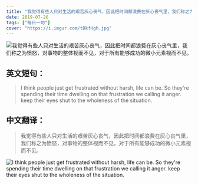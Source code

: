```yaml
---
title: "我觉得有些人只对生活的艰苦灰心丧气，因此把时间都浪费在灰心丧气里，我们称之为愤怒，对事物的整体视而不见，对于所有能够成功的微小元素视而不见。"
date: 2019-07-26
tags: ["每日一句"]
cover: "https://i.imgur.com/tDkfHgh.jpg"
---
```


![我觉得有些人只对生活的艰苦灰心丧气，因此把时间都浪费在灰心丧气里，我们称之为愤怒，对事物的整体视而不见，对于所有能够成功的微小元素视而不见。](https://i.imgur.com/i0B1VEo.jpg)

## 英文短句：
> I think people just get frustrated without harsh, life can be. So they're spending their time dwelling on that frustration we calling it anger. keep their eyes shut to the wholeness of the situation.

<!--more-->

## 中文翻译：
> 我觉得有些人只对生活的艰苦灰心丧气，因此把时间都浪费在灰心丧气里，我们称之为愤怒，对事物的整体视而不见，对于所有能够成功的微小元素视而不见。

![I think people just get frustrated without harsh, life can be. So they're spending their time dwelling on that frustration we calling it anger. keep their eyes shut to the wholeness of the situation.](https://i.imgur.com/WOSGm1F.jpg)

